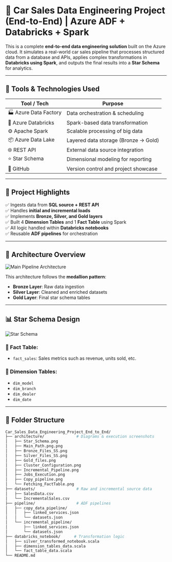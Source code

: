 # 🚗 Car Sales Data Engineering Project (End-to-End) | Azure ADF + Databricks + Spark

This is a complete **end-to-end data engineering solution** built on the Azure cloud. It simulates a real-world car sales pipeline that processes structured data from a database and APIs, applies complex transformations in **Databricks using Spark**, and outputs the final results into a **Star Schema** for analytics.

---

## 🧰 Tools & Technologies Used

| Tool / Tech           | Purpose                                |
|-----------------------|----------------------------------------|
| 🏭 Azure Data Factory | Data orchestration & scheduling        |
| 🧠 Azure Databricks   | Spark-based data transformation        |
| ⚙️ Apache Spark       | Scalable processing of big data        |
| 📦 Azure Data Lake    | Layered data storage (Bronze → Gold)   |
| 🌐 REST API           | External data source integration       |
| ⭐ Star Schema        | Dimensional modeling for reporting     |
| 🐙 GitHub             | Version control and project showcase   |

---

## 📌 Project Highlights

✅ Ingests data from **SQL source + REST API**  
✅ Handles **initial and incremental loads**  
✅ Implements **Bronze, Silver, and Gold layers**  
✅ Built 4 **Dimension Tables** and 1 **Fact Table** using Spark  
✅ All logic handled within **Databricks notebooks**  
✅ Reusable **ADF pipelines** for orchestration  

---

## 🧱 Architecture Overview

![Main Pipeline Architecture](architecture/Main_Path.png.png)

This architecture follows the **medallion pattern**:

- **Bronze Layer**: Raw data ingestion
- **Silver Layer**: Cleaned and enriched datasets
- **Gold Layer**: Final star schema tables

---

## 📊 Star Schema Design

![Star Schema](architecture/Star_Schema.png)

### 🔹 Fact Table:
- `fact_sales`: Sales metrics such as revenue, units sold, etc.

### 🔸 Dimension Tables:
- `dim_model`  
- `dim_branch`  
- `dim_dealer`  
- `dim_date`

---

## 📂 Folder Structure

```bash
Car_Sales_Data_Engineering_Project_End_to_End/
├── architecture/              # Diagrams & execution screenshots
│   ├── Star_Schema.png
│   ├── Main_Path.png.png
│   ├── Bronze_Files_SS.png
│   ├── Silver_Files_SS.png
│   ├── Gold_files.png
│   ├── Cluster_Configuration.png
│   ├── Incremental_Pipeline.png
│   ├── Jobs_Execution.png
│   ├── Copy_pipeline.png
│   └── Fetching_FactTable.png
├── datasets/                  # Raw and incremental source data
│   ├── SalesData.csv
│   └── IncrementalSales.csv
├── pipeline/                  # ADF pipelines
│   ├── copy_data_pipeline/
│   │   ├── linked_services.json
│   │   └── datasets.json
│   └── incremental_pipeline/
│       ├── linked_services.json
│       └── datasets.json
├── databricks_notebook/      # Transformation logic
│   ├── silver_transformed_notebook.scala
│   ├── dimension_tables_data.scala
│   └── fact_table_data.scala
└── README.md
